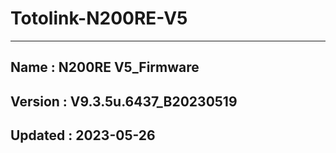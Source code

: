 # Totolink-N200RE-V5
***
## Name : N200RE V5_Firmware 
## Version : V9.3.5u.6437_B20230519
## Updated : 2023-05-26
